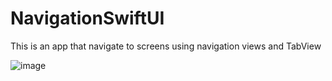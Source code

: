 # NavigationSwiftUI
This is an app that navigate to screens using navigation views and TabView

![image](https://user-images.githubusercontent.com/46237010/216826030-d770f9c0-cb82-443d-99a9-d421ad86973a.png)
